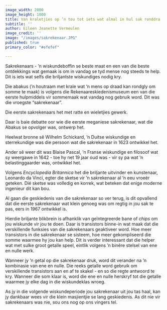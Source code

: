```yaml
---
image_width: 2000
image_height: 1000
title: Van kraletjies op ’n tou tot iets wat almal in hul sak ronddra
subtitle: ''
author: Eileen Jeanette Vermeulen
image_credit: ''
image: "/images/sakrekenaar.JPG"
published: true
primary_color: "#efefef"

---
```

Sakrekenaars - ’n wiskundeboffin se beste maat en een van die beste ontdekkings wat gemaak is om in vandag se tyd mense nog steeds te help. Dit is iets wat selfs die briljantste wiskundiges nodig kry.

Die abakus (’n houtraam met krale wat ’n mens op draad kan rondgly om somme te maak) is volgens die Rekenaareskiedenismuseum een van die eerste hulpmiddels vir sommemaak wat vandag nog gebruik word. Dit was die vroegste “sakrekenaar”.

Die eerste sakrekenaars het met ratte en wieletjies gewerk.

Daar is baie debatte oor wie die eerste meganiese sakrekenaar, wat die Abakus se opvolger was, ontwerp het.

Heelwat bronne sê Wilhelm Schickard, ’n Duitse wiskundige en sterrekundige was die persoon wat die sakrekenaar in 1623 ontwikkel het.

Ander sê weer dit was Blaise Pascal, ’n Franse wiskundige en filosoof wat sy weergawe in 1642 - toe hy net 19 jaar oud was - vir sy pa wat ’n belastinggaarder was, ontwikkel het.

Volgens _Encyclopedia Britannica_ het die briljante uitvinder en kunstenaar, Leonardo da Vinci, egter die sketse vir ’n sakrekenaar al ’n eeu vroeër geteken. Dié sketse was volledig en korrek, wat beteken dat enige moderne ingenieur dit kan bou.

Al gaan die geskiedenis van die sakrekenaar so ver terug, is dit opvallend dat die eerste sakrekenaar wat klein genoeg was om regtig in jou sak te pas, eers in 1967 ontwikkel is.

Hierdie briljante blikbrein is afhanklik van geïntegreerde bane of _chips_ om jou wiskunde vir jou te doen. Daar is transistors binne-in wat maak dat die verskillende funksies van die sakrekenaars geaktiveer word. Hoe meer transistors in die sakrekenaar se sisteem, hoe meer gekompliseerd die somme waarmee hy jou kan help. Dit is verder interessant dat die helper wat met sulke groot getalle speel, eintlik volgens ’n binêre stelsel van ene en nulle werk.

Wanneer jy ’n getal op die sakrekenaar druk, word dit verander na ’n kombinasie van ene en nulle. Die reeks getalle word gebruik om verskillende transistors aan en af te skakel - en so die regte antwoord te kry. Wanneer die som klaar is, word die ene en nulle herskryf tot die getalle waarmee jy elke dag in die wiskundeklas wroeg.

As jy in die volgende wiskundeperiode jou sakrekenaar uit jou tas haal, kan jy dankbaar wees vir die klein masjientjie se lang geskiedenis. As dit nie vir sakrekenaars was nie, sou ons nog op ons vingers tel.